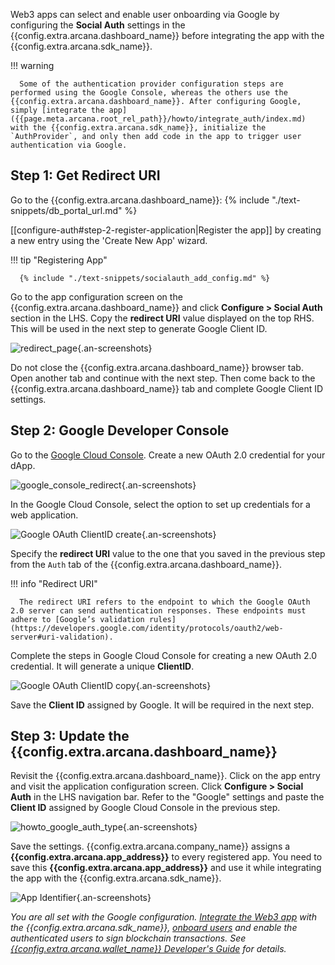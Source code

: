 Web3 apps can select and enable user onboarding via Google by configuring the **Social Auth** settings in the {{config.extra.arcana.dashboard_name}} before integrating the app with the {{config.extra.arcana.sdk_name}}.

!!! warning

      Some of the authentication provider configuration steps are performed using the Google Console, whereas the others use the {{config.extra.arcana.dashboard_name}}. After configuring Google, simply [integrate the app]({{page.meta.arcana.root_rel_path}}/howto/integrate_auth/index.md) with the {{config.extra.arcana.sdk_name}}, initialize the `AuthProvider`, and only then add code in the app to trigger user authentication via Google.
      
## Step 1: Get Redirect URI

Go to the {{config.extra.arcana.dashboard_name}}: {% include "./text-snippets/db_portal_url.md" %}

[[configure-auth#step-2-register-application|Register the app]] by creating a new entry using the 'Create New App' wizard. 

!!! tip "Registering App"

      {% include "./text-snippets/socialauth_add_config.md" %}

Go to the app configuration screen on the {{config.extra.arcana.dashboard_name}} and click **Configure > Social Auth** section in the LHS. Copy the **redirect URI** value displayed on the top RHS. This will be used in the next step to generate Google Client ID.

![redirect_page](/img/an_dApp_config_redirect_uri.png){.an-screenshots}

Do not close the {{config.extra.arcana.dashboard_name}} browser tab. Open another tab and continue with the next step. Then come back to the {{config.extra.arcana.dashboard_name}} tab and complete Google Client ID settings.

## Step 2: Google Developer Console

Go to the [Google Cloud Console](http://console.cloud.google.com/apis/credentials). Create a new OAuth 2.0 credential for your dApp.

![google_console_redirect](/img/google_console_redirect.png){.an-screenshots}

In the Google Cloud Console, select the option to set up credentials for a web application. 

![Google OAuth ClientID create](/img/an_google_clientID_create.png){.an-screenshots}

Specify the **redirect URI** value to the one that you saved in the previous step from the `Auth` tab of the {{config.extra.arcana.dashboard_name}}. 

!!! info "Redirect URI"

      The redirect URI refers to the endpoint to which the Google OAuth 2.0 server can send authentication responses. These endpoints must adhere to [Google’s validation rules](https://developers.google.com/identity/protocols/oauth2/web-server#uri-validation).

Complete the steps in Google Cloud Console for creating a new OAuth 2.0 credential. It will generate a unique **ClientID**.

![Google OAuth ClientID copy](/img/an_google_clientID_copy.png){.an-screenshots}

Save the **Client ID** assigned by Google. It will be required in the next step.

## Step 3: Update the {{config.extra.arcana.dashboard_name}}

Revisit the {{config.extra.arcana.dashboard_name}}. Click on the app entry and visit the application configuration screen. Click **Configure > Social Auth** in the LHS navigation bar. Refer to the "Google" settings and paste the **Client ID** assigned by Google Cloud Console in the previous step. 

![howto_google_auth_type](/img/an_dApp_google_config.png){.an-screenshots}

Save the settings. {{config.extra.arcana.company_name}} assigns a **{{config.extra.arcana.app_address}}** to every registered app. You need to save this **{{config.extra.arcana.app_address}}** and use it while integrating the app with the {{config.extra.arcana.sdk_name}}.

![App Identifier](/img/an_db_app_address.png){.an-screenshots}

*You are all set with the Google configuration. [Integrate the Web3 app]({{page.meta.arcana.root_rel_path}}/howto/integrate_auth/index.md) with the {{config.extra.arcana.sdk_name}}, [onboard users]({{page.meta.arcana.root_rel_path}}/howto/onboard_users/index.md) and enable the authenticated users to sign blockchain transactions. See [{{config.extra.arcana.wallet_name}} Developer's Guide]({{page.meta.arcana.root_rel_path}}/howto/arcana_wallet/index.md) for details.*
